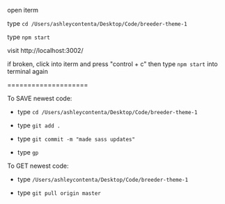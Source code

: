 open iterm

type `cd /Users/ashleycontenta/Desktop/Code/breeder-theme-1`

type `npm start`

visit http://localhost:3002/

if broken, click into iterm and press "control + c" then type `npm start` into terminal again

====================

To SAVE newest code:

- type `cd /Users/ashleycontenta/Desktop/Code/breeder-theme-1`

- type `git add .`

- type `git commit -m "made sass updates"`

- type `gp`

To GET newest code:

- type `/Users/ashleycontenta/Desktop/Code/breeder-theme-1`

- type `git pull origin master`
